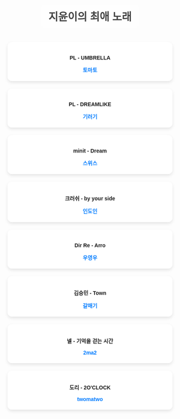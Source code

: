<!DOCTYPE html>
<html lang="ko">
<head>
  <meta charset="UTF-8" />
  <meta name="viewport" content="width=device-width, initial-scale=1.0"/>
  <title>지윤이의 최애 노래</title>
  <style>
    body {
      font-family: 'Arial', sans-serif;
      background-image: url('https://i.postimg.cc/g2nnS5bS/22ma2.jpg');
      background-size: cover;
      background-position: center;
      background-repeat: no-repeat;
      padding: 30px;
      text-align: center;
    }
    h1 {
      color: #444;
      background: rgba(255,255,255,0.8);
      display: inline-block;
      padding: 10px 20px;
      border-radius: 10px;
    }
    .song-card {
      background: rgba(255, 255, 255, 0.85);
      border-radius: 12px;
      box-shadow: 0 4px 8px rgba(0,0,0,0.1);
      margin: 20px auto;
      max-width: 400px;
      padding: 20px;
    }
    .song-card a {
      text-decoration: none;
      color: #007bff;
      font-weight: bold;
    }
  </style>
</head>
<body>
  <h1>지윤이의 최애 노래</h1>

  <div class="song-card">
    <p><strong>PL - UMBRELLA</strong></p>
    <a href="https://youtu.be/R_3kBgSvPg0?si=jY2YHQinbJpxeqSC" target="_blank">토마토</a>
  </div>

  <div class="song-card">
    <p><strong>PL - DREAMLIKE</strong></p>
    <a href="https://youtu.be/I-7u1plfghs?si=kdY9RbiEHUtGDSIX" target="_blank">기러기</a>
  </div>

  <div class="song-card">
    <p><strong>minit - Dream</strong></p>
    <a href="https://youtu.be/JydsXAnz140?si=ne9aM9_4FNxo1AcD" target="_blank">스위스</a></a>
  </div>

  <div class="song-card">
    <p><strong>크러쉬 - by your side</strong></p>
    <a href="https://youtu.be/gqX5BTVAeJ4?si=cc6wYv3FfBjYiwjY" target="_blank">인도인</a>
  </div>

  <div class="song-card">
    <p><strong>Dir Re - Arro</strong></p>
    <a href="https://youtu.be/to9FDJZT9Ps?si=9Mm792fDNx_MbGli" target="_blank">우영우</a>
  </div>

  <div class="song-card">
    <p><strong>김승민 - Town</strong></p>
    <a href="https://youtu.be/M83D5cdkSgg?si=Y0ivRwxBuT0ewuxC" target="_blank">갈매기</a>
  </div>

  <div class="song-card">
    <p><strong>넬 - 기억을 걷는 시간</strong></p>
    <a href="https://youtu.be/VZnfZ14fIig?si=4G_PF0bmEGa04PCb" target="_blank">2ma2</a>
  </div>

<div class="song-card">
    <p><strong>도리 - 2O'CLOCK</strong></p>
    <a href="https://youtu.be/gwOQl2SQdkw?si=BAK3XeFhZWmEwmOU" target="_blank">twomatwo</a>
  </div>

</body>
</html>
